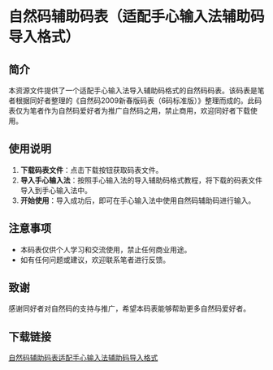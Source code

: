 # 自然码辅助码表（适配手心输入法辅助码导入格式）

## 简介

本资源文件提供了一个适配手心输入法导入辅助码格式的自然码码表。该码表是笔者根据同好者整理的《自然码2009新春版码表（6码标准版）》整理而成的。此码表仅为笔者作为自然码爱好者为推广自然码之用，禁止商用，欢迎同好者下载使用。

## 使用说明

1. **下载码表文件**：点击下载按钮获取码表文件。
2. **导入手心输入法**：按照手心输入法的导入辅助码格式教程，将下载的码表文件导入到手心输入法中。
3. **开始使用**：导入成功后，即可在手心输入法中使用自然码辅助码进行输入。

## 注意事项

- 本码表仅供个人学习和交流使用，禁止任何商业用途。
- 如有任何问题或建议，欢迎联系笔者进行反馈。

## 致谢

感谢同好者对自然码的支持与推广，希望本码表能够帮助更多自然码爱好者。

## 下载链接

[自然码辅助码表适配手心输入法辅助码导入格式](https://pan.quark.cn/s/42953dc94433)